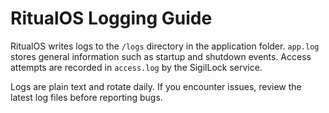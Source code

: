 # RitualOS Logging Guide


RitualOS writes logs to the `/logs` directory in the application folder. `app.log` stores general information such as startup and shutdown events. Access attempts are recorded in `access.log` by the SigilLock service.

Logs are plain text and rotate daily. If you encounter issues, review the latest log files before reporting bugs.

